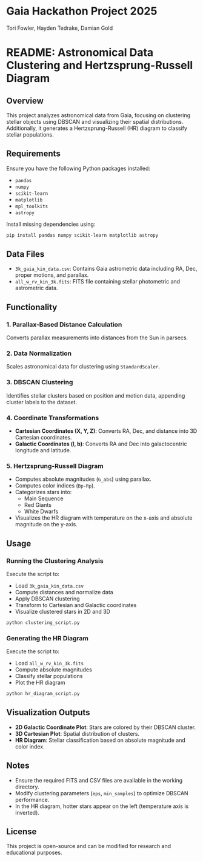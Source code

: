# Gaia Hackathon Project 2025

Tori Fowler, Hayden Tedrake, Damian Gold

# README: Astronomical Data Clustering and Hertzsprung-Russell Diagram

## Overview
This project analyzes astronomical data from Gaia, focusing on clustering stellar objects using DBSCAN and visualizing their spatial distributions. Additionally, it generates a Hertzsprung-Russell (HR) diagram to classify stellar populations.

## Requirements
Ensure you have the following Python packages installed:
- `pandas`
- `numpy`
- `scikit-learn`
- `matplotlib`
- `mpl_toolkits`
- `astropy`

Install missing dependencies using:
```bash
pip install pandas numpy scikit-learn matplotlib astropy
```

## Data Files
- `3k_gaia_kin_data.csv`: Contains Gaia astrometric data including RA, Dec, proper motions, and parallax.
- `all_w_rv_kin_3k.fits`: FITS file containing stellar photometric and astrometric data.

## Functionality
### 1. Parallax-Based Distance Calculation
Converts parallax measurements into distances from the Sun in parsecs.

### 2. Data Normalization
Scales astronomical data for clustering using `StandardScaler`.

### 3. DBSCAN Clustering
Identifies stellar clusters based on position and motion data, appending cluster labels to the dataset.

### 4. Coordinate Transformations
- **Cartesian Coordinates (X, Y, Z)**: Converts RA, Dec, and distance into 3D Cartesian coordinates.
- **Galactic Coordinates (l, b)**: Converts RA and Dec into galactocentric longitude and latitude.

### 5. Hertzsprung-Russell Diagram
- Computes absolute magnitudes (`G_abs`) using parallax.
- Computes color indices (`Bp-Rp`).
- Categorizes stars into:
  - Main Sequence
  - Red Giants
  - White Dwarfs
- Visualizes the HR diagram with temperature on the x-axis and absolute magnitude on the y-axis.

## Usage
### Running the Clustering Analysis
Execute the script to:
- Load `3k_gaia_kin_data.csv`
- Compute distances and normalize data
- Apply DBSCAN clustering
- Transform to Cartesian and Galactic coordinates
- Visualize clustered stars in 2D and 3D

```bash
python clustering_script.py
```

### Generating the HR Diagram
Execute the script to:
- Load `all_w_rv_kin_3k.fits`
- Compute absolute magnitudes
- Classify stellar populations
- Plot the HR diagram

```bash
python hr_diagram_script.py
```

## Visualization Outputs
- **2D Galactic Coordinate Plot**: Stars are colored by their DBSCAN cluster.
- **3D Cartesian Plot**: Spatial distribution of clusters.
- **HR Diagram**: Stellar classification based on absolute magnitude and color index.

## Notes
- Ensure the required FITS and CSV files are available in the working directory.
- Modify clustering parameters (`eps`, `min_samples`) to optimize DBSCAN performance.
- In the HR diagram, hotter stars appear on the left (temperature axis is inverted).

## License
This project is open-source and can be modified for research and educational purposes.
